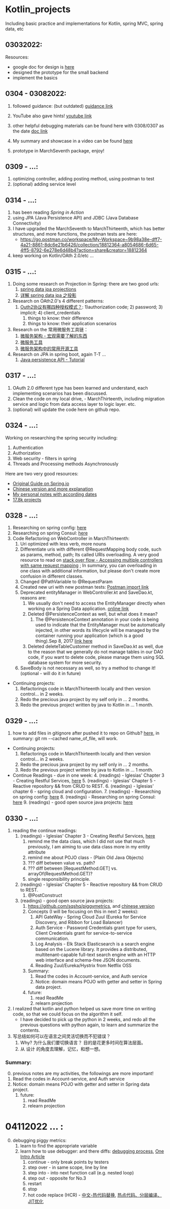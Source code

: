 # Kotlin_projects
Including basic practice and implementations for Kotlin, spring MVC, spring data, etc

## 03032022: 
Resources: 
- google doc for design is [here](https://docs.google.com/document/d/1ieBGVTwmUyke1EScc_R843HqBAQszUCoJqMopxeKQtE/edit?usp=sharing)
- designed the prototype for the small backend
- implement the basics


## 0304 - 03082022:
1. followed guidance: (but outdated) [guidance link](https://kotlination.com/kotlin-spring-jpa-postgresql-spring-boot-example/)

2. YouTube also gave hints! [youtube link](https://www.youtube.com/watch?v=OX40aNnR74U&t=131s)

3. other helpful debugging materials can be found here with 0308/0307 as the date [doc link](https://docs.google.com/document/d/176FhO8TLhA75-_DzcyMtiAMICzVlVHp3zYnUq_CJIBQ/edit?usp=sharing)
4. My summary and showcase in a video can be found [here](https://youtu.be/F3sz-AU1q-I)
5. prototype in MarchSeventh package, enjoy!


## 0309 - ...: 
1. optimizing controller, adding posting method, using postman to test
2. (optional) adding service level

## 0314 - ...: 
1. has been reading _Spring in Action_
2. using JPA (Java Persistence API) and JDBC (Java Database Connectivity)
3. I have upgraded the MarchSeventh to MarchThirteenth, which has better structures, and more functions, the postman tests are here:
   - https://go.postman.co/workspace/My-Workspace~9b98a38e-dff7-4a21-8861-8dc6e21b6426/collection/18812364-a8054686-6d65-4ff5-8792-6e278e6d48b4?action=share&creator=18812364
4. keep working on Kotlin/OAth 2.0/etc ...

## 0315 - ...: 
1. Doing some research on Projection in Spring: there are two good urls: 
   1. [spring data jpa projections](https://www.baeldung.com/spring-data-jpa-projections)
   2. [详解 spring data jpa 之投影](https://m.yisu.com/zixun/215930.html)
2. Research on OAth2.0's 4 different patterns: 
   1. [Outh2协议有哪四种授权模式？](https://blog.csdn.net/qq_45076180/article/details/117364161): 1)authorization code; 2) password; 3) implicit; 4) client_credentials
      1. things to know: their difference
      2. things to know: their application scenarios
3. Research on the 常用微服务工具链： 
   1. [微服务架构 - 宏观需要了解的东西](https://www.zhihu.com/question/24013141)
   2. [微服务工具](https://www.infoq.cn/article/jdfmjp6cwppvogu4heww)
   3. [微服务架构中的常用开源工具](https://www.jianshu.com/p/64ecd80536a2)
4. Research on JPA in spring boot, again T-T ...
   1. [Java persistence API - Tutorial](https://www.vogella.com/tutorials/JavaPersistenceAPI/article.html#:~:text=JPA%20permits%20the%20developer%20to,is%20defined%20via%20persistence%20metadata.)

## 0317 - ...:
   1. OAuth 2.0 different type has been learned and understand, each implementing scenarios has been discussed. 
   2. Clean the code on my local drive, - MarchThirteenth, including migration service and logic from data access layer to logic layer. etc. 
   3. (optional) will update the code here on github repo. 

## 0324 - ...:
Working on researching the spring security including:

   1. Authentication
   2. Authorization
   3. Web security - filters in spring
   4. Threads and Processing methods Asynchronously 

Here are two very good resources:
- [Original Guide on Spring.io](https://spring.io/guides/topicals/spring-security-architecture)
- [Chinese version and more explanation](https://blog.csdn.net/chuixue24/article/details/89382434)
- [My personal notes with according dates](https://docs.google.com/document/d/176FhO8TLhA75-_DzcyMtiAMICzVlVHp3zYnUq_CJIBQ/edit#)
- [17.8k projects](https://github.com/elunez/eladmin)

## 0328 - ...:
1. Researching on spring config: [here](https://spring.io/projects/spring-cloud-config)
2. Researching on spring Consul: [here](https://spring.io/projects/spring-cloud-consul)
3. Code Refactoring on WebController in MarchThirteenth: 
   1. Uri optimized with less verb, more nouns
   2. Differentiate uris with different @RequestMapping body code, such as params, method, path; Its called URIs overloading. 
   A very good resource to read on [stack over flow - Accessing multiple controllers with same request mapping](https://stackoverflow.com/questions/34587254/accessing-multiple-controllers-with-same-request-mapping#:~:text=Unfortunately%2C%20this%20is%20not%20possible,request%20should%20be%20mapped%20to.)
   ; In summary, you can overloading in one class with additional information, but please don't create more confusion in different classes. 
   3. Changed @PathVariable to @RequestParam
   4. Created new uri with new postman tests: [Postman import link](https://go.postman.co/workspace/My-Workspace~9b98a38e-dff7-4a21-8861-8dc6e21b6426/collection/18812364-499335b9-bf43-45a3-90a5-724b93edc103?action=share&creator=18812364)
   5. Deprecated entityManager in WebController.kt and SaveDao.kt, reasons are: 
      1. We usually don't need to access the EntityManager directly when working on a Spring Data application. [online link](https://www.baeldung.com/spring-data-entitymanager)
      2. Deleted @PersistenceContext as well, but what does it mean?
         1. The @PersistenceContext annotation in your code is being used to indicate that the EntityManager must be automatically injected, in other words its lifecycle will be managed by the container running your application (which is a good thing).Sep 8, 2017
         [link here](https://stackoverflow.com/questions/46114254/spring-boot-persistence-context-annotation#:~:text=The%20%40PersistenceContext%20annotation%20in%20your,which%20is%20a%20good%20thing)
      3. Deleted deleteTableCustomer method in SaveDao.kt as well, due to the reason that we generally do not manage tables in our DAO code, 
      if you want to delete code, please manage them using SQL database system for more security.
   6. SaveBody is not necessary as well, so try a method to change it! (optional - will do it in future)
- Continuing projects: 
  1. Refactorings code in MarchThirteenth locally and then version control... in 2 weeks. 
  2. Redo the precious java project by my self only in ... 2 months.
  3. Redo the previous project written by java to Kotlin in ... 1 month.

## 0329 - ...:
1. how to add files in gitignore after pushed it to repo on Github? [here](https://stackoverflow.com/questions/4308610/how-to-ignore-certain-files-in-git), in summary: git rm --cached name_of_file, will work.

- Continuing projects:
   1. Refactorings code in MarchThirteenth locally and then version control... in 2 weeks.
   2. Redo the precious java project by my self only in ... 2 months.
   3. Redo the previous project written by java to Kotlin in ... 1 month.
- Continue Readings - due in one week: 
   4. (readings) - Iglesias' Chapter 3 - Creating Restful Services, [here](file:///C:/Users/Jacky/OneDrive/Desktop/02272022%20-%20%E4%BA%BA%E7%94%9F%E6%88%90%E9%95%BF/Backend%20books/Hands-On%20Microservices%20with%20Kotlin%20Build%20reactive%20and%20cloud-native%20microservices%20with%20Kotlin%20using%20Spring%205%20and%20Spring%20Boot...%20(Juan%20Antonio%20Medina%20Iglesias)%20(z-lib.org).pdf)
   5. (readings) - Iglesias' Chapter 5 - Reactive repository && from CRUD to REST.
   6. (readings) - Iglesias' chapter 6 - spring cloud and configuration.
   7. (readings) - Researching on spring config: [here](https://spring.io/projects/spring-cloud-config)
   8. (readings) - Researching on spring Consul: [here](https://spring.io/projects/spring-cloud-consul)
   9. (readings) - good open source java projects: [here](https://github.com/sqshq/piggymetrics)


## 0330 - ...: 
1. reading the continue readings:
   1. (readings) - Iglesias' Chapter 3 - Creating Restful Services, [here](file:///C:/Users/Jacky/OneDrive/Desktop/02272022%20-%20%E4%BA%BA%E7%94%9F%E6%88%90%E9%95%BF/Backend%20books/Hands-On%20Microservices%20with%20Kotlin%20Build%20reactive%20and%20cloud-native%20microservices%20with%20Kotlin%20using%20Spring%205%20and%20Spring%20Boot...%20(Juan%20Antonio%20Medina%20Iglesias)%20(z-lib.org).pdf)
      1. remind me the data class, which I did not use that much previously, I am aiming to use data class more in my entity
            attribute
      2. remind me about POJO class - (Plain Old Java Objects)
      3. ??? diff between value vs. path? 
      4. ??? diff between [RequestMethod.GET] vs. arrayOf(RequestMethod.GET)?
      5. single responsibility principle. 
   2. (readings) - Iglesias' Chapter 5 - Reactive repository && from CRUD to REST.
      1. @PostConstruct
   3. (readings) - good open source java projects: 
      1. https://github.com/sqshq/piggymetrics, and [chinese version](https://github.com/spring2go/piggymetrics)
      2. Concepts (I will be focusing on this in next 2 weeks):
         1. API GateWay - Spring Cloud Zuul (Eureka for Service Discovery, and Ribbon for Load Balancer)
         2. Auth Service - Password Credentials grant type for users, Client Credentials grant for service-to-service communication.
         3. Log Analysis - Elk Stack Elasticsearch is a search engine based on the Lucene library. It provides a distributed, multitenant-capable full-text search engine with an HTTP web interface and schema-free JSON documents.
         4. Reading Zuul/Eureka/Hystrix from Netflix OSS
      3. Summary: 
         1. Read the codes in Account-service, and Auth service
         2. Notice: domain means POJO with getter and setter in Spring data project. 
      4. future: 
         1. read ReadMe 
         2. relearn projection
2. I realized that kotlin and python helped us save more time on writing code, so that we could focus on the algorithm it self. 
   - I have decided to pick up the python in 2 weeks, and redo all the previous questions with python again, to learn and 
   summarize the contents. 
3. 写总结如何可以在语言之间灵活切换而不犯错误？
   1. Why? 为什么我们要切换语言？ 目的是花更多时间在算法层面。
   2. 从 设计 的角度去理解，记忆，和想一想。

### Summary: 
0. previous notes are my activities, the followings are more important!
1. Read the codes in Account-service, and Auth service
2. Notice: domain means POJO with getter and setter in Spring data project.
   1. future:
       1. read ReadMe
       2. relearn projection

# 04112022 ... : 
0. debugging piggy metrics: 
   1. learn to find the appropriate variable
   2. learn how to use debugger: and there diffs: [debugging process](https://code.visualstudio.com/docs/editor/debugging), 
   [One Intro Article](https://pawelgrzybek.com/continue-step-over-step-into-and-step-out-actions-in-visual-studio-code-debugger-explained/)
      1. continue - only break points by testers
      2. step over - in same scope, line by line
      3. step into - into next function call (e.g. nested loop)
      4. step out - opposite for No.3
      5. restart 
      6. stop
      7. hot code replace (HCR) - [中文-热代码替换](http://t.zoukankan.com/zyl2016-p-13666945.html), 
      [热点代码、分层编译、JIT优化](https://wenku.baidu.com/view/f2e54dcf866a561252d380eb6294dd88d0d23db8.html)
   
